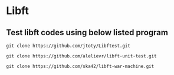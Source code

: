 Libft
=====

 Test libft codes using below listed program
 -------------------------------------------

	git clone https://github.com/jtoty/Libftest.git

	git clone https://github.com/alelievr/libft-unit-test.git

	git clone https://github.com/ska42/libft-war-machine.git

